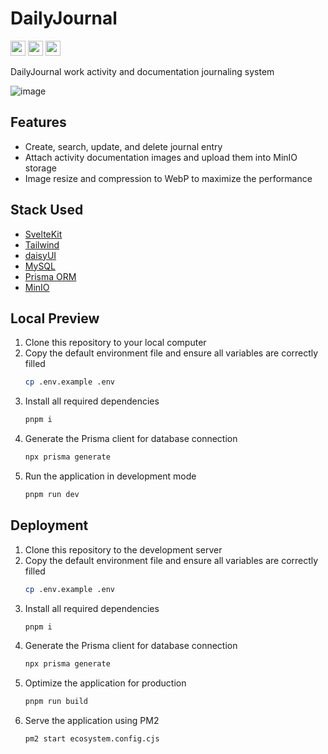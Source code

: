 # DailyJournal
<a href="https://opensource.org/license/mit"><img src="https://img.shields.io/badge/License-MIT-green?style=flat-square" height="24" /></a>
<a href="https://pnpm.io/"><img src="https://img.shields.io/badge/Package-PNPM-orange?style=flat-square" height="24" /></a>
<img src="https://img.shields.io/badge/Module-ECMAScript-yellow?style=flat-square" height="24" />

DailyJournal work activity and documentation journaling system

![image](https://github.com/user-attachments/assets/727d6701-ce13-41d5-acfa-da519f252c51)

## Features
- Create, search, update, and delete journal entry
- Attach activity documentation images and upload them into MinIO storage
- Image resize and compression to WebP to maximize the performance

## Stack Used
- [SvelteKit](https://svelte.dev/)
- [Tailwind](https://tailwindcss.com/)
- [daisyUI](https://daisyui.com/)
- [MySQL](https://www.mysql.com/)
- [Prisma ORM](https://www.prisma.io/orm)
- [MinIO](https://min.io/)

## Local Preview
1. Clone this repository to your local computer
2. Copy the default environment file and ensure all variables are correctly filled
   ```sh
   cp .env.example .env
   ```
3. Install all required dependencies
   ```sh
   pnpm i
   ```
4. Generate the Prisma client for database connection
   ```sh
   npx prisma generate
   ```
5. Run the application in development mode
   ```sh
   pnpm run dev
   ```

## Deployment
1. Clone this repository to the development server
2. Copy the default environment file and ensure all variables are correctly filled
   ```sh
   cp .env.example .env
   ```
3. Install all required dependencies
   ```sh
   pnpm i
   ```
4. Generate the Prisma client for database connection
   ```sh
   npx prisma generate
   ```
5. Optimize the application for production
   ```sh
   pnpm run build
   ```
6. Serve the application using PM2
   ```sh
   pm2 start ecosystem.config.cjs
   ```
